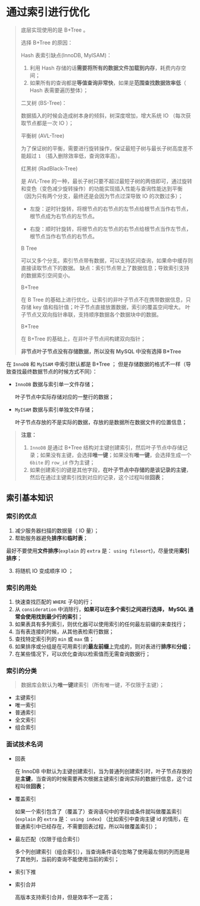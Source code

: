 # 通过索引进行优化


> 底层实现使用的是 B+Tree 。
> 
> 选择 B+Tree 的原因：
>
> Hash 表索引缺点(InnoDB, MyISAM)：
> 1. 利用 Hash 存储的话**需要将所有的数据文件加载到内存**，耗费内存空间；
> 2. 如果所有的查询都是**等值查询非常快**，如果是**范围查找数据效率低**（ Hash 表需要遍历整体）；
> 
> 二叉树 (BS-Tree)：
> 
> 数据插入的时候会造成树本身的倾斜，树深度增加，增大系统 IO （每次获取节点都是一次 IO ）；
> 
> 平衡树 (AVL-Tree)
> 
> 为了保证树的平衡，需要进行旋转操作，保证最短子树与最长子树高度差不能超过 `1` （插入删除效率低，查询效率高）。
> 
> 红黑树 (RadBlack-Tree)
> 
> 是 AVL-Tree 的一种，最长子树只要不超过最短子树的两倍即可，通过旋转和变色（变色减少旋转操作）的功能实现插入性能与查询性能达到平衡
> （因为只有两个分支，最终还是会因为节点过深导致 IO 的次数过多）；
> 
> * 左旋：逆时针旋转，将根节点的右节点的左节点给根节点当作右节点，根节点成为右节点的左节点。
> 
> * 右旋：顺时针旋转，将根节点的左节点的右节点给根节点当作左节点，根节点当作右节点的右节点。
> 
> B Tree
> 
> 可以又多个分支。索引节点带有数据，可以支持区间查询，如果命中缓存则直接读取节点下的数据。
> 缺点：索引节点带上了数据信息；导致索引支持的数据索引空间变小。
> 
> B+Tree
> 
> 在 B Tree 的基础上进行优化，让索引的非叶子节点不在携带数据信息，只存储 key 值和指针值；叶子节点直接放置数据，索引的覆盖空间增大。
> 叶子节点又双向指针串联，支持顺序数据各个数据块中的数据。
> 
> B*Tree
> 
> 在 B+Tree 的基础上，在非叶子节点间构建双向指针；
> 
> **非节点叶子节点没有存储数据，所以没有 MySQL 中没有选择 B*Tree**


在 `InnoDB` 和 `MyISAM` 中索引默认都是 B+Tree ；
但是存储数据的格式不一样（导致查找最终数据节点的时候方式不同）：

* `InnoDB` 数据与索引单一文件存储；

  叶子节点中实际存储对应的一整行的数据；

* `MyISAM` 数据与索引单独文件存储；

  叶子节点存放的不是实际的数据，存放的是数据所在数据文件的位置信息；

> **注意：**
> 
> 1. `InnoDB` 是通过 B+Tree 结构对主键创建索引，然后叶子节点中存储记录；如果没有主键，会选择**唯一键**；如果没有**唯一键**，会选择生成一个 `6bite` 的 `row_id` 作为主键；
> 2. 如果创建索引的键是其他字段，**在叶子节点中存储的是该记录的主键**，然后在通过主键索引找到对应的记录，这个过程叫做**回表**；

## 索引基本知识

### 索引的优点


1. 减少服务器扫描的数据量（ IO 量）；
2. 帮助服务器避免**排序**和**临时表**；

  最好不要使用**文件排序**(`explain` 的 `extra` 是： `using filesort`)，尽量使用**索引排序**；

3. 将随机 IO 变成顺序 IO ；


### 索引的用处


1. 快速查找匹配的 `WHERE` 子句的行；
2. 从 `consideration` 中消除行，**如果可以在多个索引之间进行选择， MySQL 通常会使用找到最少行的索引**；
3. 如果表具有多列索引，则优化器可以使用索引的任何最左前缀的来查找行；
4. 当有表连接的时候，从其他表检索行数据；
5. 查找特定索引列的 `min` 或 `max` 值；
6. 如果排序或分组是在可用索引的**最左前缀**上完成的，则对表进行**排序**和**分组**；
7. 在某些情况下，可以优化查询以检索值而无需查询数据行；


### 索引的分类


> 数据库会默认为**唯一键**建索引（所有唯一键，不仅限于主键）；


* 主键索引
* 唯一索引
* 普通索引
* 全文索引
* 组合索引


### 面试技术名词


* 回表

  在 InnoDB 中默认为主键创建索引，当为普通列创建索引时，叶子节点存放的是**主键**，当查询的时候需要再次根据主键索引查询实际的数据行信息，这个过程叫做**回表**；

* 覆盖索引

  如果一个索引包含了（覆盖了）查询语句中的字段或条件就叫做覆盖索引 (`explain` 的 `extra` 是： `using index`) （比如索引中查询主键 id 的情形，在普通索引中已经存在，不需要回表过程，所以叫做覆盖索引）；

* 最左匹配（仅限于组合索引）

  多个列创建索引（组合索引），当查询条件语句忽略了使用最左侧的列而是用了其他列，当前的查询不能使用当前的索引；

* 索引下推

  

* 索引合并

  高版本支持索引合并，但是效率不一定高；

##


